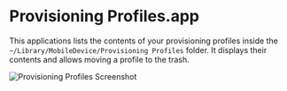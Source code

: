 Provisioning Profiles.app
=========================

This applications lists the contents of your provisioning profiles inside the ```~/Library/MobileDevice/Provisioning Profiles``` folder. It displays their contents and allows moving a profile to the trash.

![Provisioning Profiles Screenshot](https://github.com/cmittendorf/ProvisioningProfiles/blob/master/Screenshot.jpg"Screenshot")
